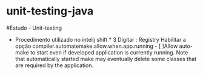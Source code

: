# unit-testing-java
#Estudo  -   Unit-testing



- Procedimento utilizado no intelij  shift * 3 
	Digitar : Registry
		Habilitar a opção compiler.automatemake.allow.when.app.running
		 -	[ ]Allow auto-make to start even if developed application is currently running. Note that automatically started make may eventually delete some classes that are required by the application.

